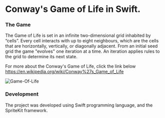 # Conway's Game of Life in Swift. 

### The Game
The Game of Life is set in an infinite two-dimensional grid inhabited by “cells”. Every cell interacts with up to eight neighbours, which are the cells that are horizontally, vertically, or diagonally adjacent. 
From an initial seed grid the game "evolves" one iteration at a time. An iteration applies rules to the grid to determine its next state. 

For more about the Conway's Game of Life, click the link below
https://en.wikipedia.org/wiki/Conway%27s_Game_of_Life

![Game-Of-Life](https://user-images.githubusercontent.com/14952997/55468819-1f7e4800-55fc-11e9-85bf-764357fd5a77.gif)

### Development
The project was developed using Swift programming language, and the SpriteKit framework.
